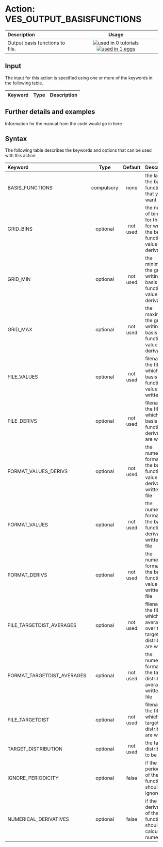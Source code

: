 # Action: VES_OUTPUT_BASISFUNCTIONS

| Description    | Usage |
|:--------|:--------:|
| Output basis functions to file. | ![used in 0 tutorials](https://img.shields.io/badge/tutorials-0-red.svg)[![used in 1 eggs](https://img.shields.io/badge/nest-1-green.svg)](https://www.plumed-nest.org/browse.html?search=VES_OUTPUT_BASISFUNCTIONS) | 

## Input

The input for this action is specified using one or more of the keywords in the following table.

| Keyword |  Type | Description |
|:--------|:------:|:-----------|


## Further details and examples 
Information for the manual from the code would go in here 
## Syntax 
The following table describes the keywords and options that can be used with this action 

| Keyword | Type | Default | Description |
|:-------|:----:|:-------:|:-----------|
| BASIS_FUNCTIONS | compulsory | none | the label of the basis functions that you want to use |
| GRID_BINS | optional | not used | the number of bins used for the grid for writing the basis function values and derivatives |
| GRID_MIN | optional | not used | the minimum of the grid for writing the basis function values and derivatives |
| GRID_MAX | optional | not used | the maximum of the grid for writing the basis function values and derivatives |
| FILE_VALUES | optional | not used | filename of the file on which the basis function values are written |
| FILE_DERIVS | optional | not used | filename of the file on which the basis function derivatives are written |
| FORMAT_VALUES_DERIVS | optional | not used | the numerical format of the basis function values and derivatives written to file |
| FORMAT_VALUES | optional | not used | the numerical format of the basis function derivatives written to file |
| FORMAT_DERIVS | optional | not used | the numerical format of the basis function values written to file |
| FILE_TARGETDIST_AVERAGES | optional | not used | filename of the file on which the averages over the target distributions are written |
| FORMAT_TARGETDIST_AVERAGES | optional | not used | the numerical format of the target distribution averages written to file |
| FILE_TARGETDIST | optional | not used | filename of the files on which the target distributions are written |
| TARGET_DISTRIBUTION | optional | not used | the target distribution to be used |
| IGNORE_PERIODICITY | optional | false |  if the periodicity of the basis functions should be ignored |
| NUMERICAL_DERIVATIVES | optional | false |  if the derivatives of the basis functions should be calculated numerically |
